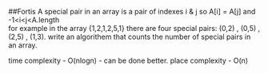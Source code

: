 ##Fortis 
A special pair in an array is a pair of indexes i & j so A[i] = A[j] and -1<i<j<A.length   
for example in the array {1,2,1,2,5,1} there are four special pairs: (0,2) , (0,5) , (2,5) , (1,3).
write an algorithem that counts the number of special pairs in an array.  

time complexity - O(nlogn) - can be done better. 
place complexity - O(n)
